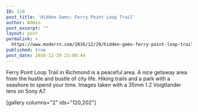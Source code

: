 ```yaml
---
ID: 110
post_title: 'Hidden Gems: Ferry Point Loop Trail'
author: Admin
post_excerpt: ""
layout: post
permalink: >
  https://www.moderrn.com/2016/12/29/hidden-gems-ferry-point-loop-trail/
published: true
post_date: 2016-12-29 21:00:44
---
```

Ferry Point Loop Trail in Richmond is a peaceful area. A nice getaway area from the hustle and bustle of city life. Hiking trails and a park with a seashore to spend your time. Images taken with a 35mm 1.2 Voigtlander lens on Sony A7.

[gallery columns="2" ids="120,202"]